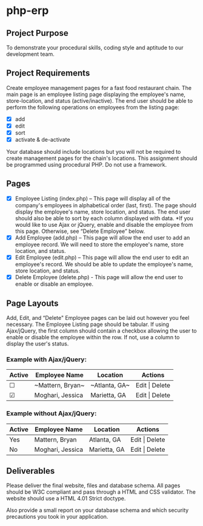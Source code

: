 # php-erp

## Project Purpose
To demonstrate your procedural skills, coding style and aptitude to our development team.

## Project Requirements
Create employee management pages for a fast food restaurant chain. The main page is an
employee listing page displaying the employee's name, store-location, and status
(active/inactive). The end user should be able to perform the following operations 
on employees from the listing page: 
- [x] add 
- [x] edit 
- [x] sort 
- [x] activate & de-activate

Your database should include locations but you will not be
required to create management pages for the chain&#39;s locations. This assignment should be
programmed using procedural PHP. Do not use a framework.

## Pages
- [x] Employee Listing (index.php) – This page will display all of the company&#39;s employees
in alphabetical order (last, first). The page should display the employee&#39;s name, store
location, and status. The end user should also be able to sort by each column
displayed with data.
*If you would like to use Ajax or jQuery, enable and disable the employee from this
page. Otherwise, see “Delete Employee” below.
- [x] Add Employee (add.php) – This page will allow the end user to add an employee
record. We will need to store the employee&#39;s name, store location, and status.
- [x] Edit Employee (edit.php) – This page will allow the end user to edit an employee&#39;s
record. We should be able to update the employee&#39;s name, store location, and status.
- [x] Delete Employee (delete.php) - This page will allow the end user to enable or disable
an employee.

## Page Layouts
Add, Edit, and “Delete&quot; Employee pages can be laid out however you feel necessary. The
Employee Listing page should be tabular. If using Ajax/jQuery, the first column should contain
a checkbox allowing the user to enable or disable the employee within the row. If not, use a
column to display the user&#39;s status.

### Example with Ajax/jQuery:
| Active | Employee Name    | Location      | Actions |
|--|--|--|--|
| ☐ | ~Mattern, Bryan~   | ~Atlanta, GA~   |  Edit \| Delete    |
| ☑ | Moghari, Jessica   | Marietta, GA    |  Edit \| Delete    |

### Example without Ajax/jQuery:
| Active   | Employee Name    | Location      | Actions        |
|--|--|--|--|
| Yes      | Mattern, Bryan   | Atlanta, GA   | Edit \| Delete |
| No       | Moghari, Jessica | Marietta, GA  | Edit \| Delete |


## Deliverables
Please deliver the final website, files and database schema. All
pages should be W3C compliant and pass through a HTML and CSS validator. The website
should use a HTML 4.01 Strict doctype.

Also provide a small report on your database schema and which security precautions you
took in your application.
